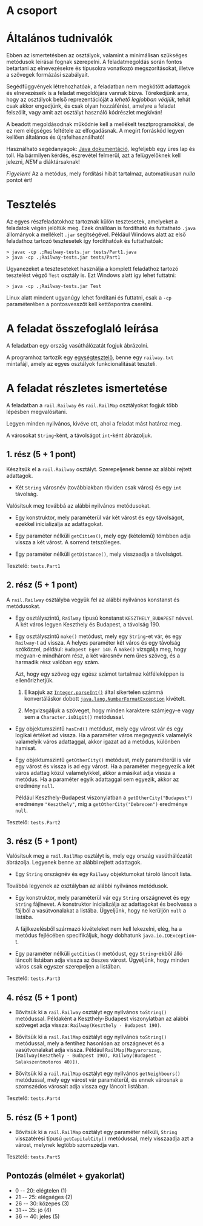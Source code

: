 
# A csoport

# Általános tudnivalók

Ebben az ismertetésben az osztályok, valamint a minimálisan szükséges metódusok leírásai fognak szerepelni. A feladatmegoldás során fontos betartani az elnevezésekre és típusokra vonatkozó megszorításokat, illetve a szövegek formázási szabályait.

Segédfüggvények létrehozhatóak, a feladatban nem megkötött adattagok és elnevezéseik is a feladat megoldójára vannak bízva. Törekedjünk arra, hogy az osztályok belső reprezentációját a _lehető legjobban védjük_, tehát csak akkor engedjünk, és csak olyan hozzáférést, amelyre a feladat felszólít, vagy amit azt osztályt használó kódrészlet megkíván!

A beadott megoldásodnak működnie kell a mellékelt tesztprogramokkal, de ez nem elégséges feltétele az elfogadásnak. A megírt forráskód legyen kellően általános és újrafelhasználható!

Használható segédanyagok: [Java dokumentáció](https://bead.inf.elte.hu/files/java/api/index.html), legfeljebb egy üres lap és toll. Ha bármilyen kérdés, észrevétel felmerül, azt a felügyelőknek kell jelezni, _NEM_ a diáktársaknak!

_Figyelem!_ Az a metódus, mely fordítási hibát tartalmaz, automatikusan _nulla_ pontot ért!

# Tesztelés

Az egyes részfeladatokhoz tartoznak külön tesztesetek, amelyeket a feladatok végén jelöltük meg. Ezek önállóan is fordítható és futtatható `.java` állományok a mellékelt `.jar` segítségével. Például Windows alatt az első feladathoz tartozó tesztesetek így fordíthatóak és futtathatóak:

    > javac -cp .;Railway-tests.jar tests/Part1.java
    > java -cp .;Railway-tests.jar tests/Part1

Ugyanezeket a teszteseteket használja a komplett feladathoz tartozó tesztelést végző `Test` osztály is. Ezt Windows alatt így lehet futtatni:

    > java -cp .;Railway-tests.jar Test

Linux alatt mindent ugyanúgy lehet fordítani és futtatni, csak a `-cp` paraméterében a pontosvesszőt kell kettőspontra cserélni.

# A feladat összefoglaló leírása

A feladatban egy ország vasúthálózatát fogjuk ábrázolni.

A programhoz tartozik egy [egységtesztelő](/files/java/Railway-tests.zip), benne egy `railway.txt` mintafájl, amely az egyes osztályok funkcionalitását teszteli.

# A feladat részletes ismertetése

A feladatban a `rail.Railway` és `rail.RailMap` osztályokat fogjuk több lépésben megvalósítani.

Legyen minden nyilvános, kivéve ott, ahol a feladat mást határoz meg.

A városokat `String`-ként, a távolságot `int`-ként ábrázoljuk.

## 1\. rész (5 + 1 pont)

Készítsük el a `rail.Railway` osztályt. Szerepeljenek benne az alábbi rejtett adattagok.

*   Két `String` városnév (továbbiakban röviden csak város) és egy `int` távolság.

Valósítsuk meg továbbá az alábbi nyilvános metódusokat.

*   Egy konstruktor, mely paraméterül vár két várost és egy távolságot, ezekkel inicializálja az adattagokat.

*   Egy paraméter nélküli `getCities()`, mely egy (kételemű) tömbben adja vissza a két várost. A sorrend tetszőleges.

*   Egy paraméter nélküli `getDistance()`, mely visszaadja a távolságot.

Tesztelő: `tests.Part1`

## 2\. rész (5 + 1 pont)

A `rail.Railway` osztályba vegyük fel az alábbi nyilvános konstanst és metódusokat.

*   Egy osztályszintű, `Railway` típusú konstanst `KESZTHELY_BUDAPEST` névvel. A két város legyen Keszthely és Budapest, a távolság 190.

*   Egy osztályszintű `make()` metódust, mely egy `String`-et vár, és egy `Railway`-t ad vissza. A helyes paraméter két város és egy távolság szóközzel, például: `Budapest Eger 140`. A `make()` vizsgálja meg, hogy megvan-e mindhárom rész, a két városnév nem üres szöveg, és a harmadik rész valóban egy szám.

    Azt, hogy egy szöveg egy egész számot tartalmaz kétféleképpen is ellenőrizhetjük.

    1.  Elkapjuk az [`Integer.parseInt()`](https://bead.inf.elte.hu/files/java/api/java/lang/Integer.html#parseInt-java.lang.String-) által sikertelen számmá konvertáláskor dobott [`java.lang.NumberFormatException`](https://bead.inf.elte.hu/files/java/api/java/lang/NumberFormatException.html) kivételt.

    2.  Megvizsgáljuk a szöveget, hogy minden karaktere számjegy-e vagy sem a `Character.isDigit()` metódussal.

*   Egy objektumszintű `hasEnd()` metódust, mely egy várost vár és egy logikai értéket ad vissza. Ha a paraméter város megegyezik valamelyik valamelyik város adattaggal, akkor igazat ad a metódus, különben hamisat.

*   Egy objektumszintű `getOtherCity()` metódust, mely paraméterül is vár egy várost és vissza is ad egy várost. Ha a paraméter megegyezik a két város adattag közül valamelyikkel, akkor a másikat adja vissza a metódus. Ha a paraméter egyik adattaggal sem egyezik, akkor az eredmény `null`.

    Például Keszthely-Budapest viszonylatban a `getOtherCity("Budapest")` eredménye `"Keszthely"`, míg a `getOtherCity("Debrecen")` eredménye `null`.

Tesztelő: `tests.Part2`

## 3\. rész (5 + 1 pont)

Valósítsuk meg a `rail.RailMap` osztályt is, mely egy ország vasúthálózatát ábrázolja. Legyenek benne az alábbi rejtett adattagok.

*   Egy `String` országnév és egy `Railway` objektumokat tároló láncolt lista.

Továbbá legyenek az osztályban az alábbi nyilvános metódusok.

*   Egy konstruktor, mely paraméterül vár egy `String` országnevet és egy `String` fájlnevet. A konstruktor inicializálja az adattagokat és beolvassa a fájlból a vasútvonalakat a listába. Ügyeljünk, hogy ne kerüljön `null` a listába.

    A fájlkezelésből származó kivételeket nem kell lekezelni, elég, ha a metódus fejlécében specifikáljuk, hogy dobhatunk `java.io.IOException`-t.

*   Egy paraméter nélküli `getCities()` metódust, egy `String`-ekből álló láncolt listában adja vissza az összes várost. Ügyeljünk, hogy minden város csak egyszer szerepeljen a listában.

Tesztelő: `tests.Part3`

## 4\. rész (5 + 1 pont)

*   Bővítsük ki a `rail.Railway` osztályt egy nyilvános `toString()` metódussal. Példaként a Keszthely-Budapest viszonylatban az alábbi szöveget adja vissza: `Railway(Keszthely - Budapest 190)`.

*   Bővítsük ki a `rail.RailMap` osztályt egy nyilvános `toString()` metódussal, mely a fentihez hasonlóan az országnevet és a vasútvonalakat adja vissza. Például `RailMap(Magyarorszag,[Railway(Keszthely - Budapest 190), Railway(Budapest - Salakszentmotoros 40)])`.

*   Bővítsük ki a `rail.RailMap` osztályt egy nyilvános `getNeighbours()` metódussal, mely egy várost vár paraméterül, és ennek városnak a szomszédos városait adja vissza egy láncolt listában.

Tesztelő: `tests.Part4`

## 5\. rész (5 + 1 pont)

*   Bővítsük ki a `rail.RailMap` osztályt egy paraméter nélküli, `String` visszatérési típusú `getCapitalCity()` metódussal, mely visszaadja azt a várost, melynek legtöbb szomszédja van.

Tesztelő: `tests.Part5`

## Pontozás (elmélet + gyakorlat)

*   0 -- 20: elégtelen (1)
*   21 -- 25: elégséges (2)
*   26 -- 30: közepes (3)
*   31 -- 35: jó (4)
*   36 -- 40: jeles (5)
